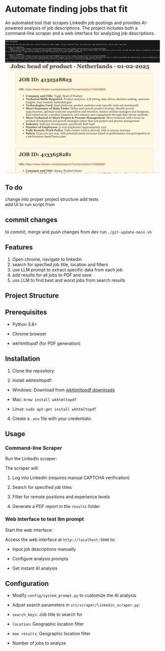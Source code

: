 # Automate finding jobs that fit

  

An automated tool that scrapes LinkedIn job postings and provides AI-powered analysis of job descriptions. The project includes both a command-line scraper and a web interface for analyzing job descriptions.

![find best jobs](images/example_best_jobs.png)
![pdf report](images/example_pdf.png)

## To do
change into proper project structure
add tests  
add UI to run script from

## commit changes
to commit, merge and push changes from dev run `./git-update-main.sh`

## Features

1. Open chrome, navigate to linkedin  
2. search for specfied job title, location and filters
3. use LLM prompt to extract specific data from each job
4. add results for all jobs to PDF and save
5. uss LLM to find best and worst jobs from search results

## Project Structure

  

## Prerequisites

  

- Python 3.8+

- Chrome browser

- wkhtmltopdf (for PDF generation)

  

## Installation

  

1. Clone the repository:

  

3. Install wkhtmltopdf:

- Windows: Download from [wkhtmltopdf downloads](https://wkhtmltopdf.org/downloads.html)

- Mac: `brew install wkhtmltopdf`

- Linux: `sudo apt-get install wkhtmltopdf`

  

4. Create a `.env` file with your credentials:

  

## Usage

  

### Command-line Scraper

  

Run the LinkedIn scraper:

  

The scraper will:

1. Log into LinkedIn (requires manual CAPTCHA verification)

2. Search for specified job titles

3. Filter for remote positions and experience levels

4. Generate a PDF report in the `results` folder

  

### Web Interface to test llm prompt

  

Start the web interface:

  

Access the web interface at `http://localhost:5000` to:

- Input job descriptions manually

- Configure analysis prompts

- Get instant AI analysis

  

## Configuration

  

- Modify `config/system_prompt.py` to customize the AI analysis

- Adjust search parameters in `src/scraper/linkedin_scraper.py`:

- `search_keys`: Job title to search for

- `location`: Geographic location filter
- `max results`: Geographic location filter

- Number of jobs to analyze